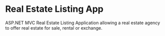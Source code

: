 # Real Estate Listing App
ASP.NET MVC Real Estate Listing 
Application allowing a real estate agency to offer real estate for sale, rental or exchange.
